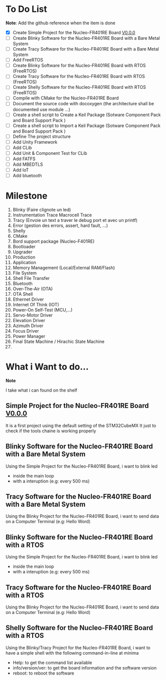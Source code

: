 # To Do List

**Note**: Add the github reference when the item is done 

- [X] Create Simple Project for the Nucleo-FR401RE Board [V0.0.0](https://github.com/sgabre/CrazyUncleLab/releases/tag/V0.0.0)
- [ ] Create Blinky Software for the Nucleo-FR401RE Board with a Bare Metal System
- [ ] Create Tracy Software for the Nucleo-FR401RE Board with a Bare Metal System
- [ ] Add FreeRTOS
- [ ] Create Blinky Software for the Nucleo-FR401RE Board with RTOS (FreeRTOS)
- [ ] Create Tracy Software for the Nucleo-FR401RE Board with RTOS (FreeRTOS)
- [ ] Create Shelly Software for the Nucleo-FR401RE Board with RTOS (FreeRTOS)
- [ ] Compile with CMake for the  Nucleo-FR401RE Board
- [ ] Document the source code with docoxygen (the architecture shall be documented use module ...) 
- [ ] Create a shell script to Create a Keil Package (Sotware Component Pack and Board Support Pack )
- [ ] Create a shell script to Import a Keil Package (Sotware Component Pack and Board Support Pack )
- [ ] Define The project structure
- [ ] Add Unity Framework
- [ ] Add CLib
- [ ] Add Unit & Component Test for CLib
- [ ] Add FATFS
- [ ] Add MBEDTLS
- [ ] Add IoT
- [ ] Add bluetooth

# Milestone

1. Blinky (Faire clignote un led)
2. Instrumentation Trace Macrocell Trace 
3. Tracy (Envoie un text a traver le debug port et avec un printf)
4. Error (gestion des errors, assert, hard fault, …)
5. Shelly
6. CMake
7. Bord support package (Nucleo-F401RE)
8. Bootloader
9. Upgrader
10. Production
11. Application
12. Memory Management (Local/External RAM/Flash)
13. File System
14. Shell File Transfer
15. Bluetooth
16. Over-The-Air (OTA)
17. OTA Shell
18. Ethernet Driver
19. Internet Of Think (IOT) 
20. Power-On Self-Test (MCU,…)
21. Servo-Motor Driver
22. Elevation Driver
23. Azimuth Driver
24. Focus Driver
25. Power Manager
26. Final State Machine / Hirachic State Machine
27. 
# What i Want to do...

**Note**

I take what i can found on the shelf

## Simple Project for the Nucleo-FR401RE Board [V0.0.0](https://github.com/sgabre/CrazyUncleLab/releases/tag/V0.0.0)

It is a first project using the default setting of the STM32CubeMX
It just to check if the tools chaine is working properly

## Blinky Software for the Nucleo-FR401RE Board with a Bare Metal System

Using the Simple Project for the Nucleo-FR401RE Board, i want to blink led
- inside the main loop
- with a interuption (e.g: every 500 ms)

## Tracy Software for the Nucleo-FR401RE Board with a Bare Metal System

Using the Blinky Project for the Nucleo-FR401RE Board, i want to send data on a Computer Terminal (e.g: Hello Word)

## Blinky Software for the Nucleo-FR401RE Board with a RTOS

Using the Simple Project for the Nucleo-FR401RE Board, i want to blink led
- inside the main loop
- with a interuption (e.g: every 500 ms)

## Tracy Software for the Nucleo-FR401RE Board with a RTOS

Using the Blinky Project for the Nucleo-FR401RE Board, i want to send data on a Computer Terminal (e.g: Hello Word)

## Shelly Software for the Nucleo-FR401RE Board with a RTOS

Using the Blinky/Tracy Project for the Nucleo-FR401RE Board, i want to have a simple shell with the following command-in-line at minima
- Help: to get the command list available
- info/version/ver: to get the board information and the software version
- reboot: to reboot the software

